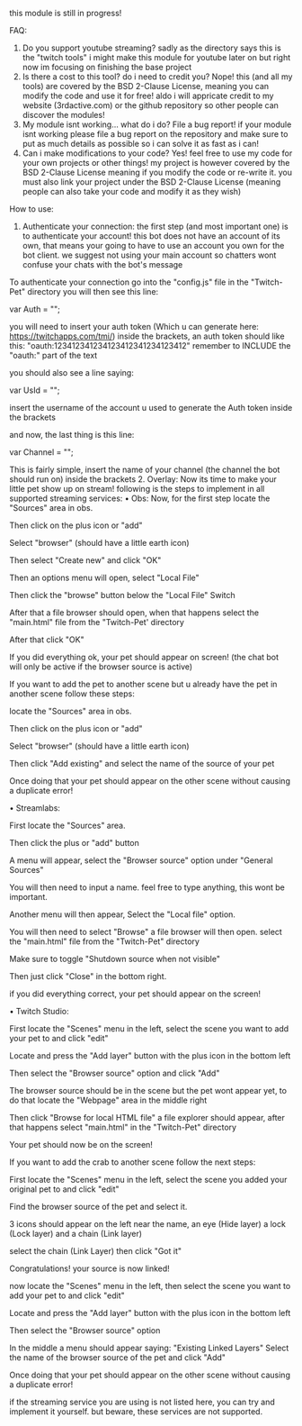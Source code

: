 this module is still in progress!

FAQ:

1. Do you support youtube streaming?
sadly as the directory says this is the "twitch tools"
i might make this module for youtube later on but right now im focusing on finishing the base project
2. Is there a cost to this tool? do i need to credit you?
Nope! this (and all my tools) are covered by the BSD 2-Clause License, meaning you can modify the code and use it for free!
aldo i will appricate credit to my website (3rdactive.com) or the github repository so other people can discover the modules!
3. My module isnt working... what do i do?
File a bug report! if your module isnt working please file a bug report on the repository and make sure to put as much details as possible
so i can solve it as fast as i can!
4. Can i make modifications to your code?
Yes! feel free to use my code for your own projects or other things! my project is however covered by the BSD 2-Clause License
meaning if you modify the code or re-write it. you must also link your project under the BSD 2-Clause License (meaning people can also take your code and modify it as they wish)



How to use:
1. Authenticate your connection:
the first step (and most important one) is to authenticate your account!
this bot does not have an account of its own, that means your going to have to use an account you own
for the bot client. we suggest not using your main account so chatters wont confuse your chats with the bot's message

To authenticate your connection go into the "config.js" file in the "Twitch-Pet" directory
you will then see this line:

var Auth = "";

you will need to insert your auth token (Which u can generate here: https://twitchapps.com/tmi/)
inside the brackets, an auth token should like this: "oauth:123412341234123412341234123412" 
remember to INCLUDE the "oauth:" part of the text

you should also see a line saying:

var UsId = "";

insert the username of the account u used to generate the Auth token inside the brackets


and now, the last thing is this line:

var Channel = "";

This is fairly simple, insert the name of your channel (the channel the bot should run on) inside the brackets
2. Overlay:
Now its time to make your little pet show up on stream!
following is the steps to implement in all supported streaming services:
• Obs:
Now, for the first step locate the "Sources" area in obs.

Then click on the plus icon or "add"

Select "browser" (should have a little earth icon)

Then select "Create new" and click "OK"

Then an options menu will open, select "Local File"

Then click the "browse" button below the "Local File" Switch

After that a file browser should open, when that happens select the "main.html" file from the "Twitch-Pet' directory

After that click "OK"

If you did everything ok, your pet should appear on screen! (the chat bot will only be active if the browser source is active)

 If you want to add the pet to another scene but u already have the pet in another scene follow these steps:

locate the "Sources" area in obs.

Then click on the plus icon or "add"

Select "browser" (should have a little earth icon)

Then click "Add existing" and select the name of the source of your pet

Once doing that your pet should appear on the other scene without causing a duplicate error!

• Streamlabs:

First locate the "Sources" area.

Then click the plus or "add" button

A menu will appear, select the "Browser source" option under "General Sources"

You will then need to input a name. feel free to type anything, this wont be important.

Another menu will then appear, Select the "Local file" option.

You will then need to select "Browse" a file browser will then open. select the "main.html" file from the "Twitch-Pet" directory

Make sure to toggle "Shutdown source when not visible"

Then just click "Close" in the bottom right.

if you did everything correct, your pet should appear on the screen!

• Twitch Studio:

First locate the "Scenes" menu in the left, select the scene you want to add your pet to and click "edit"

Locate and press the "Add layer" button with the plus icon in the bottom left 

Then select the "Browser source" option and click "Add"

The browser source should be in the scene but the pet wont appear yet, to do that locate the "Webpage" area in the middle right

Then click "Browse for local HTML file" a file explorer should appear, after that happens select "main.html" in the "Twitch-Pet" directory

Your pet should now be on the screen!

 If you want to add the crab to another scene follow the next steps:

First locate the "Scenes" menu in the left, select the scene you added your original pet to and click "edit"

Find the browser source of the pet and select it.

3 icons should appear on the left near the name, an eye (Hide layer) a lock (Lock layer) and a chain (Link layer)

select the chain (Link Layer) then click "Got it"

Congratulations! your source is now linked!

now locate the "Scenes" menu in the left, then select the scene you want to add your pet to and click "edit"

Locate and press the "Add layer" button with the plus icon in the bottom left 

Then select the "Browser source" option

In the middle a menu should appear saying: "Existing Linked Layers" Select the name of the browser source of the pet and click "Add"

Once doing that your pet should appear on the other scene without causing a duplicate error!

if the streaming service you are using is not listed here, you can try and implement it yourself.
but beware, these services are not supported.